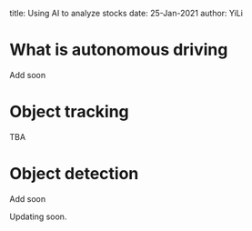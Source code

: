 title: Using AI to analyze stocks
date: 25-Jan-2021
author: YiLi

# What is autonomous driving

Add soon

# Object tracking

TBA

# Object detection

Add soon

Updating soon.

